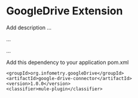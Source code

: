 # GoogleDrive Extension

Add description ...


...


...


Add this dependency to your application pom.xml

```
<groupId>org.infometry.googleDrive</groupId>
<artifactId>google-drive-connector</artifactId>
<version>1.0.0</version>
<classifier>mule-plugin</classifier>
```
